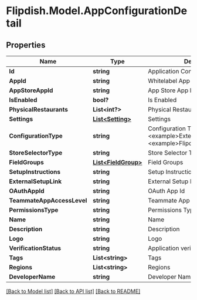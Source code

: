# Flipdish.Model.AppConfigurationDetail
## Properties

Name | Type | Description | Notes
------------ | ------------- | ------------- | -------------
**Id** | **string** | Application Configuration Public Id | 
**AppId** | **string** | Whitelabel App Id | 
**AppStoreAppId** | **string** | App Store App Id | 
**IsEnabled** | **bool?** | Is Enabled | 
**PhysicalRestaurants** | **List&lt;int?&gt;** | Physical Restaurant Id&#39;s | [optional] 
**Settings** | [**List&lt;Setting&gt;**](Setting.md) | Settings | [optional] 
**ConfigurationType** | **string** | Configuration Type  &lt;example&gt;ExternalLink&lt;/example&gt;&lt;example&gt;FlipdishHosted&lt;/example&gt; | 
**StoreSelectorType** | **string** | Store Selector Type | 
**FieldGroups** | [**List&lt;FieldGroup&gt;**](FieldGroup.md) | Field Groups | [optional] 
**SetupInstructions** | **string** | Setup Instructions | [optional] 
**ExternalSetupLink** | **string** | External Setup Link | [optional] 
**OAuthAppId** | **string** | OAuth App Id | 
**TeammateAppAccessLevel** | **string** | Teammate App Access Level | [optional] 
**PermissionsType** | **string** | Permissions Type | 
**Name** | **string** | Name | 
**Description** | **string** | Description | 
**Logo** | **string** | Logo | [optional] 
**VerificationStatus** | **string** | Application verification status | 
**Tags** | **List&lt;string&gt;** | Tags | 
**Regions** | **List&lt;string&gt;** | Regions | 
**DeveloperName** | **string** | Developer Name | [optional] 

[[Back to Model list]](../README.md#documentation-for-models) [[Back to API list]](../README.md#documentation-for-api-endpoints) [[Back to README]](../README.md)

